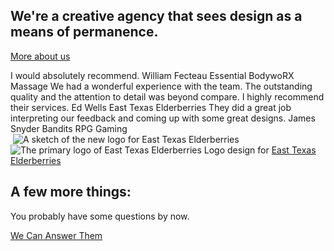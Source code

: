 ## We're a creative agency that sees design as a means of permanence.
[More about us](/about)

<section class="center grid ji-space-around ai-start jc-center gap-4 col-3" style="margin-bottom: 0">
  <Import from="/_/-/Services.html"></Import>
</section>

<section class="primary squeeze bleed center grid ai-center jc-center ac-center col-3 gap-2">
  <Import from="/_/~/Review.html">
    <review>I would absolutely recommend.</review>
    <client>William Fecteau</client>
    <company>Essential BodywoRX Massage</company>
  </Import>
  <Import from="/_/~/Review.html">
    <review>We had a wonderful experience with the team. The outstanding quality and the attention to detail was beyond compare. I highly recommend their services.</review>
    <client>Ed Wells</client>
    <company>East Texas Elderberries</company>
  </Import>
  <Import from="/_/~/Review.html">
    <review>They did a great job interpreting our feedback and coming up with some great designs.</review>
    <client>James Snyder</client>
    <company>Bandits RPG Gaming</company>
  </Import>
</section>

<section class="center bleed grid col-2 gap-4 ai-center">
  <Import from="/_/~/Blurb.html">
    <image from="/_/icons/telescope.svg"></image>
    <text from="/_/copy/Vision.md"></text>
  </Import>
  <Import from="/_/~/BeforeAfter.html">
    <before>
      <img src="/_assets/images/east-texas-elderberries/sketch.jpg" alt="A sketch of the new logo for East Texas Elderberries">
    </before>
    <after>
      <img src="/_assets/images/east-texas-elderberries/white-on-black.png" alt="The primary logo of East Texas Elderberries">
    </after>
    <text>Logo design for <a href="/projects/east-texas-elderberries">East Texas Elderberries</a></text>
  </Import>
</section>

## A few more things:
<Import from="/_/copy/MO.md"></Import>

<section class="center">
  <p>You probably have some questions by now.</p>
  <a class="button" href="/contact">We Can Answer Them</a>
</section>
